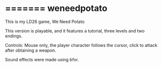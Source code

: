 

=======
weneedpotato
============

This is my LD26 game, We Need Potato

This version is playable, and it features a tutorial, three levels and two endings.

Controls: Mouse only, the player character follows the cursor, click to attack after obtaining a weapon.

Sound effects were made using bfxr.


